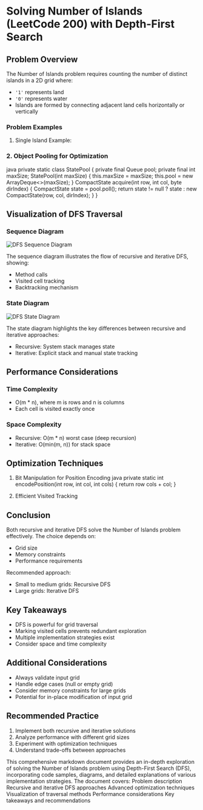 # Solving Number of Islands (LeetCode 200) with Depth-First Search

## Problem Overview
The Number of Islands problem requires counting the number of distinct islands in a 2D grid where:
- `'1'` represents land
- `'0'` represents water
- Islands are formed by connecting adjacent land cells horizontally or vertically

### Problem Examples
1. Single Island Example:


### 2. Object Pooling for Optimization

java
private static class StatePool {
private final Queue<CompactState> pool;
private final int maxSize;
StatePool(int maxSize) {
this.maxSize = maxSize;
this.pool = new ArrayDeque<>(maxSize);
}
CompactState acquire(int row, int col, byte dirIndex) {
CompactState state = pool.poll();
return state != null ? state : new CompactState(row, col, dirIndex);
}
}


## Visualization of DFS Traversal

### Sequence Diagram
![DFS Sequence Diagram](dfs-sequence-diagrams.mermaid)

The sequence diagram illustrates the flow of recursive and iterative DFS, showing:
- Method calls
- Visited cell tracking
- Backtracking mechanism

### State Diagram
![DFS State Diagram](dfs-state-diagrams.mermaid)

The state diagram highlights the key differences between recursive and iterative approaches:
- Recursive: System stack manages state
- Iterative: Explicit stack and manual state tracking

## Performance Considerations

### Time Complexity
- O(m * n), where m is rows and n is columns
- Each cell is visited exactly once

### Space Complexity
- Recursive: O(m * n) worst case (deep recursion)
- Iterative: O(min(m, n)) for stack space

## Optimization Techniques

1. Bit Manipulation for Position Encoding
java
private static int encodePosition(int row, int col, int cols) {
return row cols + col;
}

2. Efficient Visited Tracking

## Conclusion
Both recursive and iterative DFS solve the Number of Islands problem effectively. The choice depends on:
- Grid size
- Memory constraints
- Performance requirements

Recommended approach:
- Small to medium grids: Recursive DFS
- Large grids: Iterative DFS

## Key Takeaways
- DFS is powerful for grid traversal
- Marking visited cells prevents redundant exploration
- Multiple implementation strategies exist
- Consider space and time complexity

## Additional Considerations
- Always validate input grid
- Handle edge cases (null or empty grid)
- Consider memory constraints for large grids
- Potential for in-place modification of input grid

## Recommended Practice
1. Implement both recursive and iterative solutions
2. Analyze performance with different grid sizes
3. Experiment with optimization techniques
4. Understand trade-offs between approaches

This comprehensive markdown document provides an in-depth exploration of solving the Number of Islands problem using Depth-First Search (DFS), incorporating code samples, diagrams, and detailed explanations of various implementation strategies.
The document covers:
Problem description
Recursive and iterative DFS approaches
Advanced optimization techniques
Visualization of traversal methods
Performance considerations
Key takeaways and recommendations